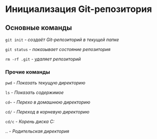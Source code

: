 # Инициализация Git-репозитория

## Основные команды

`git init` - _создаёт Git-репозиторий в текущей папке_

`git status` - _показывает состояние репозитория_

`rm -rf .git` - _удаляет репозиторий_

### Прочие команды

`pwd` - _Показать текущую директорию_

`ls`  - _Показать содержимое_

`cd~` - _Перехо в домашнюю директорию_

`cd/` - _Переход в корневую директорию_

`cd/c` - _Корень диска С:_

.. - _Родительская директория_

